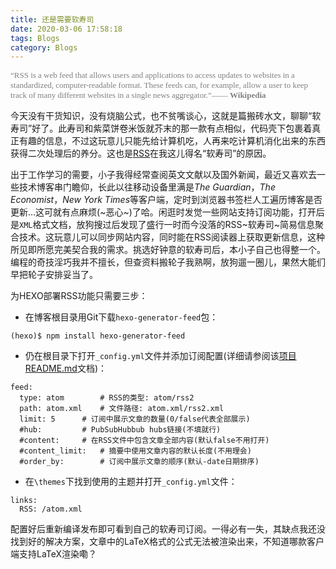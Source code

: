 ```yaml
---
title: 还是需要软寿司
date: 2020-03-06 17:58:18
tags: Blogs
category: Blogs
---
```


<p><font face="Times New Roman" size=2 color=gray>“RSS is a web feed that allows users and applications to access updates to websites in a standardized, computer-readable format. These feeds can, for example, allow a user to keep track of many different websites in a single news aggregator.”—— <b>Wikipedia</b></font></p>

今天没有干货知识，没有烧脑公式，也不贫嘴谈心，这就是篇搬砖水文，聊聊“软寿司”好了。此寿司和紫菜饼卷米饭就芥末的那一款有点相似，代码壳下包裹着真正有趣的信息，不过这玩意儿只能先给计算机吃，人再来吃计算机消化出来的东西获得二次处理后的养分。这也是[RSS](https://www.runoob.com/rss/rss-tutorial.html)在我这儿得名“软寿司”的原因。

出于工作学习的需要，小子我得经常查阅英文文献以及国外新闻，最近又喜欢去一些技术博客串门瞻仰，长此以往移动设备里满是*The Guardian*，*The Economist*，*New York Times*等客户端，定时到浏览器书签栏人工遍历博客是否更新...这可就有点麻烦(~恶心~)了哈。闲逛时发觉一些网站支持订阅功能，打开后是`XML`格式文档，放狗搜过后发现了盛行一时而今没落的RSS~软寿司~简易信息聚合技术。这玩意儿可以同步网站内容，同时能在RSS阅读器上获取更新信息，这种所见即所愿完美契合我的需求。挑选好钟意的软寿司后，本小子自己也得整一个。编程的奇技淫巧我并不擅长，但查资料搬轮子我熟啊，放狗遛一圈儿，果然大能们早把轮子安排妥当了。

为HEXO部署RSS功能只需要三步：
+ 在博客根目录用Git下载`hexo-generator-feed`包：
```
(hexo)$ npm install hexo-generator-feed
```

+ 仍在根目录下打开`_config.yml`文件并添加订阅配置(详细请参阅该[项目README.md](https://github.com/hexojs/hexo-generator-feed#hexo-generator-feed)文档)：
```
feed:
  type: atom		# RSS的类型: atom/rss2
  path: atom.xml	# 文件路径: atom.xml/rss2.xml
  limit: 5		# 订阅中展示文章的数量(0/false代表全部展示)
  #hub: 		# PubSubHubbub hubs链接(不填就行)
  #content:		# 在RSS文件中包含文章全部内容(默认false不用打开)
  #content_limit:	# 摘要中使用文章内容的默认长度(不用理会)
  #order_by:		# 订阅中展示文章的顺序(默认-date日期排序)
```

+ 在`\themes`下找到使用的主题并打开`_config.yml`文件：
```
links:
  RSS: /atom.xml
```

配置好后重新编译发布即可看到自己的软寿司订阅。一得必有一失，其缺点我还没找到好的解决方案，文章中的LaTeX格式的公式无法被渲染出来，不知道哪款客户端支持LaTeX渲染嘞？
